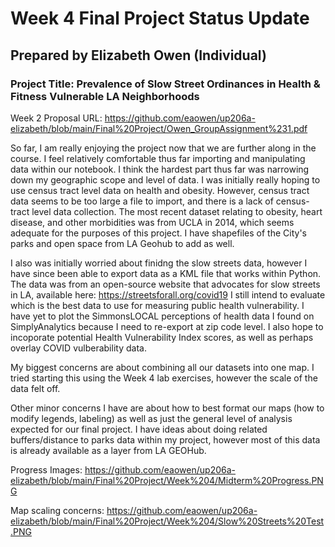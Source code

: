 # Week 4 Final Project Status Update
## Prepared by Elizabeth Owen (Individual)

### Project Title: Prevalence of Slow Street Ordinances in Health & Fitness Vulnerable LA Neighborhoods
Week 2 Proposal URL: https://github.com/eaowen/up206a-elizabeth/blob/main/Final%20Project/Owen_GroupAssignment%231.pdf

So far, I am really enjoying the project now that we are further along in the course. I feel relatively comfortable thus far importing and manipulating data within our notebook.
I think the hardest part thus far was narrowing down my geographic scope and level of data. I was initially really hoping to use census tract level data on health and obesity.
However, census tract data seems to be too large a file to import, and there is a lack of census-tract level data collection.
The most recent dataset relating to obesity, heart disease, and other morbidities was from UCLA in 2014, which seems adequate for the purposes of this project.
I have shapefiles of the City's parks and open space from LA Geohub to add as well. 

I also was initially worried about finidng the slow streets data, however I have since been able to export data as a KML file that works within Python.
The data was from an open-source website that advocates for slow streets in LA, available here: https://streetsforall.org/covid19
I still intend to evaluate which is the best data to use for measuring public health vulnerability. I have yet to plot the SimmonsLOCAL perceptions of health data I found on SimplyAnalytics because I need to re-export at zip code level.
I also hope to incoporate potential Health Vulnerability Index scores, as well as perhaps overlay COVID vulberability data.

My biggest concerns are about combining all our datasets into one map. I tried starting this using the Week 4 lab exercises, however the scale of the data felt off. 

Other minor concerns I have are about how to best format our maps (how to modify legends, labeling) as well as just the general level of analysis expected for our final project.
I have ideas about doing related buffers/distance to parks data within my project, however most of this data is already available as a layer from LA GEOHub.

Progress Images: https://github.com/eaowen/up206a-elizabeth/blob/main/Final%20Project/Week%204/Midterm%20Progress.PNG

Map scaling concerns: https://github.com/eaowen/up206a-elizabeth/blob/main/Final%20Project/Week%204/Slow%20Streets%20Test.PNG
